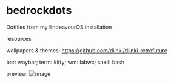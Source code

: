 # bedrockdots
Dotfiles from my EndeavourOS installation

resources

wallpapers & themes: https://github.com/diinki/diinki-retrofuture

bar: waybar;
term: kitty;
wm: labwc;
shell: bash

preview:
![image](https://github.com/user-attachments/assets/fee7fb62-b02b-474a-961f-4295dcd66483)

